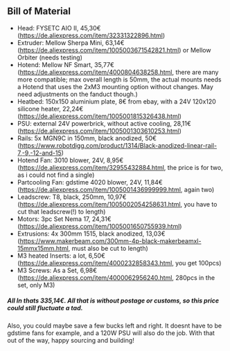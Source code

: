 ## Bill of Material

- Head: FYSETC AIO II, 45,30€ (https://de.aliexpress.com/item/32331322896.html) 
- Extruder: Mellow Sherpa Mini, 63,14€ (https://de.aliexpress.com/item/1005003671542821.html) or Mellow Orbiter (needs testing)
- Hotend: Mellow NF Smart, 35,77€ (https://de.aliexpress.com/item/4000804638258.html, there are many more compatible; max overall length is 50mm,
the actual mounts needs a Hotend that uses the 2xM3 mounting option without changes. May need adjustments on the fanduct though.)
- Heatbed: 150x150 aluminium plate, 8€ from ebay, with a 24V 120x120 silicone heater, 22,24€ (https://de.aliexpress.com/item/1005001815326438.html)
- PSU: external 24V powerbrick, without active cooling, 28,11€ (https://de.aliexpress.com/item/1005001303610253.html)
- Rails: 5x MGN9C in 150mm, black anodized, 50€ (https://www.robotdigg.com/product/1314/Black-anodized-linear-rail-7,-9,-12-and-15)
- Hotend Fan: 3010 blower, 24V, 8,95€ (https://de.aliexpress.com/item/32955432884.html, the price is for two, as i could not find a single)
- Partcooling Fan: gdstime 4020 blower, 24V, 11,84€ (https://de.aliexpress.com/item/1005001436999999.html, again two)
- Leadscrew: T8, black, 250mm, 10,97€ (https://de.aliexpress.com/item/1005002054258631.html, you have to cut that leadscrew(!) to length)
- Motors: 3pc Set Nema 17, 24,31€ (https://de.aliexpress.com/item/1005001650755939.html)
- Extrusions: 4x 300mm 1515, black anodized, 13,03€ (https://www.makerbeam.com/300mm-4p-black-makerbeamxl-15mmx15mm.html, must also be cut to length)
- M3 heated Inserts: a lot, 6,50€ (https://de.aliexpress.com/item/4000232858343.html, you get 100pcs)
- M3 Screws: As a Set, 6,98€ (https://de.aliexpress.com/item/4000062956240.html, 280pcs in the set, only M3)

##### All In thats 335,14€. All that is without postage or customs, so this price could still fluctuate a tad.

Also, you could maybe save a few bucks left and right. It doesnt have to be gdstime fans for example, and a 120W PSU will also do the job.
With that out of the way, happy sourcing and building!
